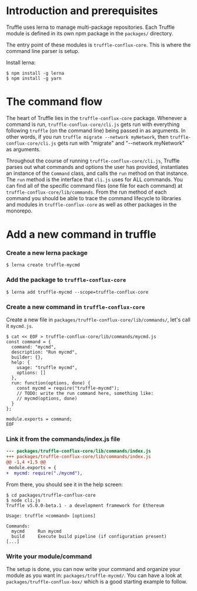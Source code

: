 # Introduction and prerequisites

Truffle uses lerna to manage multi-package repositories. Each Truffle module is defined in its own npm package in the `packages/` directory.

The entry point of these modules is `truffle-conflux-core`. This is where the command line parser is setup.

Install lerna:

```shell
$ npm install -g lerna
$ npm install -g yarn
```

# The command flow

The heart of Truffle lies in the `truffle-conflux-core` package. Whenever a command is run, `truffle-conflux-core/cli.js` gets run with everything following `truffle` (on the command line) being passed in as arguments. In other words, if you run `truffle migrate --network myNetwork`, then `truffle-conflux-core/cli.js` gets run with "migrate" and "--network myNetwork" as arguments.

Throughout the course of running `truffle-conflux-core/cli.js`, Truffle parses out what commands and options the user has provided, instantiates an instance of the `Command` class, and calls the `run` method on that instance. The `run` method is the interface that `cli.js` uses for ALL commands. You can find all of the specific command files (one file for each command) at `truffle-conflux-core/lib/commands`. From the run method of each command you should be able to trace the command lifecycle to libraries and modules in `truffle-conflux-core` as well as other packages in the monorepo.

# Add a new command in truffle

### Create a new lerna package

```shell
$ lerna create truffle-mycmd
```

### Add the package to `truffle-conflux-core`

```shell
$ lerna add truffle-mycmd --scope=truffle-conflux-core
```

### Create a new command in `truffle-conflux-core`

Create a new file in `packages/truffle-conflux-core/lib/commands/`, let's call it `mycmd.js`.

```shell
$ cat << EOF > truffle-conflux-core/lib/commands/mycmd.js
const command = {
  command: "mycmd",
  description: "Run mycmd",
  builder: {},
  help: {
    usage: "truffle mycmd",
    options: []
  },
  run: function(options, done) {
    const mycmd = require("truffle-mycmd");
    // TODO: write the run command here, something like:
    // mycmd(options, done)
  }
};

module.exports = command;
EOF
```

### Link it from the commands/index.js file

```diff
--- packages/truffle-conflux-core/lib/commands/index.js
+++ packages/truffle-conflux-core/lib/commands/index.js
@@ -1,4 +1,5 @@
 module.exports = {
+  mycmd: require("./mycmd"),
```

From there, you should see it in the help screen:
```shell
$ cd packages/truffle-conflux-core
$ node cli.js
Truffle v5.0.0-beta.1 - a development framework for Ethereum

Usage: truffle <command> [options]

Commands:
  mycmd     Run mycmd
  build     Execute build pipeline (if configuration present)
[...]
```

### Write your module/command

The setup is done, you can now write your command and organize your module as you want in: `packages/truffle-mycmd/`. You can have a look at `packages/truffle-conflux-box/` which is a good starting example to follow.
